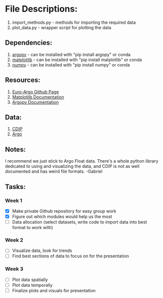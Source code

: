 # File Descriptions:

1. import_methods.py - methods for importing the required data
2. plot_data.py - wrapper script for plotting the data


## Dependencies:

1. [argopy](https://github.com/euroargodev/argopy) - can be installed with "pip install argopy" or conda
2. [matplotlib](https://matplotlib.org/) - can be installed with "pip install matplotlib" or conda
3. [numpy](https://numpy.org/) - can be installed with "pip install numpy" or conda


## Resources:

1. [Euro-Argo Github Page](https://github.com/euroargodev)
2. [Matplotlib Documentation](https://matplotlib.org/stable/users/index)
3. [Argopy Documentation](https://argopy.readthedocs.io/en/latest/)

## Data:
1. [CDIP](https://cdip.ucsd.edu/themes/cdip?zoom=auto&tz=UTC&ll_fmt=dm&numcolorbands=10&palette=cdip_classic&high=6.096&r=999&un=1&pb=1&d2=p70)
2. [Argo](https://argo.ucsd.edu/data/)

## Notes:
I recommend we just stick to Argo Float data. There's a whole python library dedicated to using and visualizing the data, and CDIP is not as well documented and has weird file formats. -Gabriel

## Tasks:

### Week 1
- [x] Make private Github repository for easy group work
- [x] Figure out which modules would help us the most
- [ ] Data allocation (select datasets, write code to import data into best format to work with)

### Week 2
- [ ] Visualize data, look for trends
- [ ] Find best sections of data to focus on for the presentation

### Week 3
- [ ] Plot data spatially
- [ ] Plot data temporally
- [ ] Finalize plots and visuals for presentation
